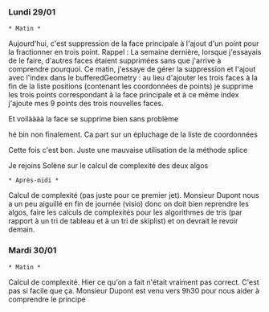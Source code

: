 ### Lundi 29/01
    * Matin *
Aujourd'hui, c'est suppression de la face principale à l'ajout d'un point pour la fractionner en trois
point.
Rappel : La semaine dernière, lorsque j'essayais de le faire, d'autres faces étaient supprimées sans
que j'arrive à comprendre pourquoi.
Ce matin, j'essaye de gérer la suppression et l'ajout avec l'index dans le bufferedGeometry :
au lieu d'ajouter les trois faces à la fin de la liste positions (contenant les coordonnées de points)
je supprime les trois points correspondant à la face principale et à ce même index j'ajoute mes 9 points
des trois nouvelles faces.

Et voilàààà la face se supprime bien sans problème

hé bin non finalement. Ca part sur un épluchage de la liste de coordonnées

Cette fois c'est bon. Juste une mauvaise utilisation de la méthode splice



Je rejoins Solène sur le calcul de complexité des deux algos

    * Après-midi *
Calcul de complexité (pas juste pour ce premier jet). Monsieur Dupont nous a un peu aiguillé
en fin de journée (visio) donc on doit bien reprendre les algos, faire les calculs de complexités pour
les algorithmes de tris (par rapport à un tri de tableau et à un tri de skiplist) et on devrait
le revoir demain.


### Mardi 30/01
    * Matin * 
Calcul de complexité. Hier ce qu'on a fait n'était vraiment pas correct. C'est pas si facile que ça. Monsieur 
Dupont est venu vers 9h30 pour nous aider à comprendre le principe 